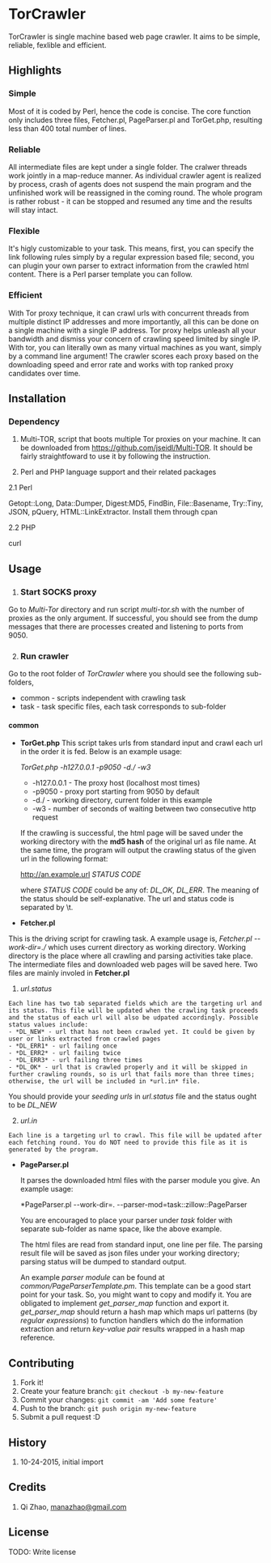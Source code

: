 
# TorCrawler
TorCrawler is single machine based web page crawler. It aims to be simple, reliable, fexlible and efficient.
## Highlights
### Simple
Most of it is coded by Perl, hence the code is concise. The core function only includes three files, Fetcher.pl, PageParser.pl and TorGet.php, resulting less than 400 total number of lines. 

### Reliable
All intermediate files are kept under a single folder. The cralwer threads work jointly in a map-reduce manner. As individual crawler agent is realized by process, crash of agents does not suspend the main program and the unfinished work will be reassigned in the coming round. The whole program is rather robust - it can be stopped and resumed any time and the results will stay intact.

### Flexible
It's higly customizable to your task. This means, first, you can specify the link following rules simply by a regular expression based file; second, you can plugin your own parser to extract information from the crawled html content. There is a Perl parser template you can follow. 

### Efficient
With Tor proxy technique, it can crawl urls with concurrent threads from multiple distinct IP addresses and more importantly, all this can be done on a single machine with a single IP address. Tor proxy helps unleash all your bandwidth and dismiss your concern of crawling speed limited by single IP. With tor, you can literally own as many virtual machines as you want, simply by a command line argument! The crawler scores each proxy based on the downloading speed and error rate and works with top ranked proxy candidates over time.  

## Installation
### Dependency
1. Multi-TOR, script that boots multiple Tor proxies on your machine. It can be downloaded from  https://github.com/jseidl/Multi-TOR. It should be fairly straightfoward to use it by following the instruction.

2. Perl and PHP language support and their related packages

  2.1 Perl 
  
  Getopt::Long, Data::Dumper, Digest:MD5, FindBin, File::Basename, Try::Tiny, JSON, pQuery, HTML::LinkExtractor. Install them through cpan
  
  2.2 PHP
  
  curl
  
## Usage
1. ### Start SOCKS proxy
Go to *Multi-Tor* directory and run script *multi-tor.sh* with the number of proxies as the only argument. If successful, you should see from the dump messages that there are processes created and listening to ports from 9050.

2. ### Run crawler

Go to the root folder of *TorCrawler* where you should see the following sub-folders,
* common - scripts independent with crawling task
* task - task specific files, each task corresponds to sub-folder

#### common
- **TorGet.php** 
  This script takes urls from standard input and crawl each url in the order it is fed. Below is an example usage:

  *TorGet.php -h127.0.0.1 -p9050 -d./ -w3*
    * -h127.0.0.1 - The proxy host (localhost most times)
    * -p9050  - proxy port starting from 9050 by default
    * -d./  - working directory, current folder in this example
    * -w3 - number of seconds of waiting between two consecutive http request
  
  If the crawling is successful, the html page will be saved under the working directory with the **md5 hash** of the original url as file name. At the same time, the program will output the crawling status of the given url in the following format:
  
    http://an.example.url *STATUS CODE*
    
    where *STATUS CODE* could be any of: *DL_OK*, *DL_ERR*. The meaning of the status should be self-explanative.
    The url and status code is separated by \t.
  
- **Fetcher.pl**
  
This is the driving script for crawling task. A example usage is,
  *Fetcher.pl --work-dir=./*
  which uses current directory as working directory. Working directory is the place where all crawling and parsing activities take place. The intermediate files and downloaded web pages will be saved here. Two files are mainly involed in  **Fetcher.pl**
  1. *url.status*
  
    Each line has two tab separated fields which are the targeting url and its status. This file will be updated when the crawling task proceeds and the status of each url will also be udpated accordingly. Possible status values include: 
    - *DL_NEW* - url that has not been crawled yet. It could be given by user or links extracted from crawled pages
    - *DL_ERR1* - url failing once
    - *DL_ERR2* - url failing twice
    - *DL_ERR3* - url failing three times
    - *DL_OK* - url that is crawled properly and it will be skipped in further crawling rounds, so is url that fails more than three times; otherwise, the url will be included in *url.in* file. 
  
  You should provide your *seeding urls* in *url.status* file and the status ought to be *DL_NEW*
  
  2. *url.in*

    Each line is a targeting url to crawl. This file will be updated after each fetching round. You do NOT need to provide this file as it is generated by the program. 

- **PageParser.pl**

  It parses the downloaded html files with the parser module you give. An example usage:
  
  *PageParser.pl --work-dir=. --parser-mod=task::zillow::PageParser
  
  You are encouraged to place your parser under *task* folder with separate sub-folder as name space, like the above example. 
  
  The html files are read from standard input, one line per file. The parsing result file will be saved as json files under your working directory; parsing status will be dumped to standard output.
  
  An example *parser module* can be found at *common/PageParserTemplate.pm*. This template can be a good start point for your task. So, you might want to copy and modify it. You are obligated to implement *get_parser_map* function and export it. *get_parser_map* should return a hash map which maps url patterns (by *regular expressions*) to function handlers which do the information extraction and return *key-value pair* results wrapped in a hash map reference.
  
## Contributing

1. Fork it!
2. Create your feature branch: `git checkout -b my-new-feature`
3. Commit your changes: `git commit -am 'Add some feature'`
4. Push to the branch: `git push origin my-new-feature`
5. Submit a pull request :D

## History
1. 10-24-2015, initial import
## Credits

1. Qi Zhao, manazhao@gmail.com

## License

TODO: Write license
